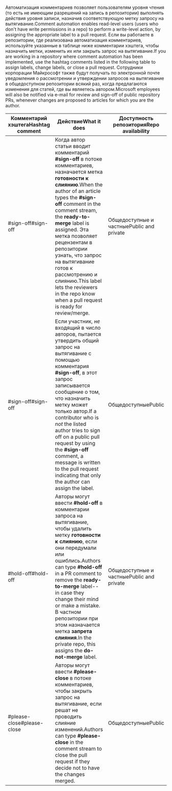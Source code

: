 <span data-ttu-id="77534-101">Автоматизация комментариев позволяет пользователям уровня чтения (то есть не имеющим разрешений на запись в репозитории) выполнять действия уровня записи, назначив соответствующую метку запросу на вытягивание.</span><span class="sxs-lookup"><span data-stu-id="77534-101">Comment automation enables read-level users (users who don't have write permissions in a repo) to perform a write-level action, by assigning the appropriate label to a pull request.</span></span> <span data-ttu-id="77534-102">Если вы работаете в репозитории, где реализована автоматизация комментариев, используйте указанные в таблице ниже комментарии хэштега, чтобы назначить метки, изменить их или закрыть запрос на вытягивание.</span><span class="sxs-lookup"><span data-stu-id="77534-102">If you are working in a repository where comment automation has been implemented, use the hashtag comments listed in the following table to assign labels, change labels, or close a pull request.</span></span> <span data-ttu-id="77534-103">Сотрудники корпорации Майкрософт также будут получать по электронной почте уведомления о рассмотрении и утверждении запросов на вытягивание в общедоступном репозитории всякий раз, когда предлагаются изменения для статей, где вы являетесь автором.</span><span class="sxs-lookup"><span data-stu-id="77534-103">Microsoft employees will also be notified via e-mail for review and sign-off of public repository PRs, whenever changes are proposed to articles for which you are the author.</span></span>


| <span data-ttu-id="77534-104">Комментарий хэштега</span><span class="sxs-lookup"><span data-stu-id="77534-104">Hashtag comment</span></span> | <span data-ttu-id="77534-105">Действие</span><span class="sxs-lookup"><span data-stu-id="77534-105">What it does</span></span> | <span data-ttu-id="77534-106">Доступность репозитория</span><span class="sxs-lookup"><span data-stu-id="77534-106">Repo availability</span></span> |
| --- | --- | --- |
| <span data-ttu-id="77534-107">#sign-off</span><span class="sxs-lookup"><span data-stu-id="77534-107">#sign-off</span></span> |<span data-ttu-id="77534-108">Когда автор статьи вводит комментарий **#sign-off** в потоке комментариев, назначается метка **готовности к слиянию**.</span><span class="sxs-lookup"><span data-stu-id="77534-108">When the author of an article types the **#sign-off** comment in the comment stream, the **ready-to-merge** label is assigned.</span></span> <span data-ttu-id="77534-109">Эта метка позволяет рецензентам в репозитории узнать, что запрос на вытягивание готов к рассмотрению и слиянию.</span><span class="sxs-lookup"><span data-stu-id="77534-109">This label lets the reviewers in the repo know when a pull request is ready for review/merge.</span></span> |<span data-ttu-id="77534-110">Общедоступные и частные</span><span class="sxs-lookup"><span data-stu-id="77534-110">Public and private</span></span> |
| <span data-ttu-id="77534-111">#sign-off</span><span class="sxs-lookup"><span data-stu-id="77534-111">#sign-off</span></span> |<span data-ttu-id="77534-112">Если участник, *не* входящий в число авторов, пытается утвердить общий запрос на вытягивание с помощью комментария **#sign-off**, в этот запрос записывается сообщение о том, что назначить метку может только автор.</span><span class="sxs-lookup"><span data-stu-id="77534-112">If a contributor who is *not* the listed author tries to sign off on a public pull request by using the **#sign-off** comment, a message is written to the pull request indicating that only the author can assign the label.</span></span> |<span data-ttu-id="77534-113">Общедоступные</span><span class="sxs-lookup"><span data-stu-id="77534-113">Public</span></span> |
| <span data-ttu-id="77534-114">#hold-off</span><span class="sxs-lookup"><span data-stu-id="77534-114">#hold-off</span></span> |<span data-ttu-id="77534-115">Авторы могут ввести **#hold-off** в комментарии запроса на вытягивание, чтобы удалить метку **готовности к слиянию**, если они передумали или ошиблись.</span><span class="sxs-lookup"><span data-stu-id="77534-115">Authors can type **#hold-off** in a PR comment to remove the **ready-to-merge** label--in case they change their mind or make a mistake.</span></span> <span data-ttu-id="77534-116">В частном репозитории при этом назначается метка **запрета слияния**.</span><span class="sxs-lookup"><span data-stu-id="77534-116">In the private repo, this assigns the **do-not-merge** label.</span></span> |<span data-ttu-id="77534-117">Общедоступные и частные</span><span class="sxs-lookup"><span data-stu-id="77534-117">Public and private</span></span> |
| <span data-ttu-id="77534-118">#please-close</span><span class="sxs-lookup"><span data-stu-id="77534-118">#please-close</span></span> |<span data-ttu-id="77534-119">Авторы могут ввести **#please-close** в потоке комментариев, чтобы закрыть запрос на вытягивание, если решат не проводить слияние изменений.</span><span class="sxs-lookup"><span data-stu-id="77534-119">Authors can type **#please-close** in the comment stream to close the pull request if they decide not to have the changes merged.</span></span> |<span data-ttu-id="77534-120">Общедоступные</span><span class="sxs-lookup"><span data-stu-id="77534-120">Public</span></span> |
